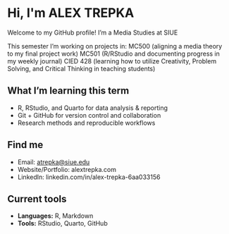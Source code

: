 # Hi, I'm ALEX TREPKA
Welcome to my GitHub profile! I’m a Media Studies at SIUE

This semester I’m working on projects in:
MC500 (aligning a media theory to my final project work)
MC501 (R/RStudio and documenting progress in my weekly journal)
CIED 428 (learning how to utilize Creativity, Problem Solving, and Critical Thinking in teaching students)

## What I’m learning this term
- R, RStudio, and Quarto for data analysis & reporting
- Git + GitHub for version control and collaboration
- Research methods and reproducible workflows
  
## Find me
- Email: atrepka@siue.edu
- Website/Portfolio: alextrepka.com
- LinkedIn: linkedin.com/in/alex-trepka-6aa033156

## Current tools
- **Languages:** R, Markdown
- **Tools:** RStudio, Quarto, GitHub


